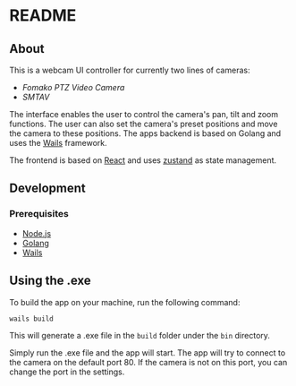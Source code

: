 # README

## About

This is a webcam UI controller for currently two lines of cameras:

- _Fomako PTZ Video Camera_
- _SMTAV_

The interface enables the user to control the camera's pan, tilt and zoom functions. The user can also set the camera's preset positions and move the camera to these positions.
The apps backend is based on Golang and uses the [Wails](https://wails.app/) framework.

The frontend is based on [React](https://reactjs.org/) and uses [zustand](https://github.com/pmndrs/zustand) as state management.

## Development

### Prerequisites

- [Node.js](https://nodejs.org/en/)
- [Golang](https://golang.org/)
- [Wails](https://wails.app/)

## Using the .exe

To build the app on your machine, run the following command:

```bash
wails build
```

This will generate a .exe file in the `build` folder under the `bin` directory.

Simply run the .exe file and the app will start. The app will try to connect to the camera on the default port 80. If the camera is not on this port, you can change the port in the settings.

